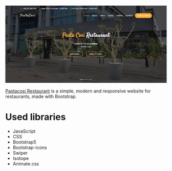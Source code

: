 ![Application screenshot](./assets/screenshot.png)

[Pastacosi Restaurant](https://pastacosi.netlify.app) is a simple, modern and responsive website for restaurants, made with Bootstrap.




# Used libraries

- JavaScript
- CSS
- Bootstrap5
- Bootstrap-icons
- Swiper
- Isotope
- Animate.css

